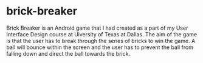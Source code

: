 # brick-breaker
Brick Breaker is an Android game that I had created as a part of my User Interface Design course at Uiversity of Texas at Dallas.
The aim of the game is that the user has to break through the series of bricks to win the game.
A ball will bounce within the screen and the user has to prevent the ball from falling down and direct the ball towards the brick.
